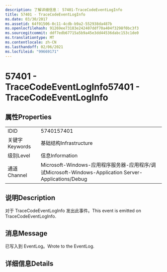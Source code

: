 ```yaml
---
description: 了解详细信息： 57401-TraceCodeEventLogInfo
title: 57401 - TraceCodeEventLogInfo
ms.date: 03/30/2017
ms.assetid: 64f01506-0c11-4cdb-b9a2-552938da487b
ms.openlocfilehash: 91269ee73183e242407ddf70a404f3298f0bc3f3
ms.sourcegitcommit: ddf7edb67715a5b9a45e3dd44536dabc153c1de0
ms.translationtype: MT
ms.contentlocale: zh-CN
ms.lasthandoff: 02/06/2021
ms.locfileid: "99669171"
---
```

# <a name="57401---tracecodeeventloginfo"></a><span data-ttu-id="70300-103">57401 - TraceCodeEventLogInfo</span><span class="sxs-lookup"><span data-stu-id="70300-103">57401 - TraceCodeEventLogInfo</span></span>

## <a name="properties"></a><span data-ttu-id="70300-104">属性</span><span class="sxs-lookup"><span data-stu-id="70300-104">Properties</span></span>  
  
|||  
|-|-|  
|<span data-ttu-id="70300-105">ID</span><span class="sxs-lookup"><span data-stu-id="70300-105">ID</span></span>|<span data-ttu-id="70300-106">57401</span><span class="sxs-lookup"><span data-stu-id="70300-106">57401</span></span>|  
|<span data-ttu-id="70300-107">关键字</span><span class="sxs-lookup"><span data-stu-id="70300-107">Keywords</span></span>|<span data-ttu-id="70300-108">基础结构</span><span class="sxs-lookup"><span data-stu-id="70300-108">Infrastructure</span></span>|  
|<span data-ttu-id="70300-109">级别</span><span class="sxs-lookup"><span data-stu-id="70300-109">Level</span></span>|<span data-ttu-id="70300-110">信息</span><span class="sxs-lookup"><span data-stu-id="70300-110">Information</span></span>|  
|<span data-ttu-id="70300-111">通道</span><span class="sxs-lookup"><span data-stu-id="70300-111">Channel</span></span>|<span data-ttu-id="70300-112">Microsoft-Windows-应用程序服务器-应用程序/调试</span><span class="sxs-lookup"><span data-stu-id="70300-112">Microsoft-Windows-Application Server-Applications/Debug</span></span>|  
  
## <a name="description"></a><span data-ttu-id="70300-113">说明</span><span class="sxs-lookup"><span data-stu-id="70300-113">Description</span></span>  

 <span data-ttu-id="70300-114">对于 TraceCodeEventLogInfo 发出此事件。</span><span class="sxs-lookup"><span data-stu-id="70300-114">This event is emitted on TraceCodeEventLogInfo.</span></span>  
  
## <a name="message"></a><span data-ttu-id="70300-115">消息</span><span class="sxs-lookup"><span data-stu-id="70300-115">Message</span></span>  

 <span data-ttu-id="70300-116">已写入到 EventLog。</span><span class="sxs-lookup"><span data-stu-id="70300-116">Wrote to the EventLog.</span></span>  
  
## <a name="details"></a><span data-ttu-id="70300-117">详细信息</span><span class="sxs-lookup"><span data-stu-id="70300-117">Details</span></span>
